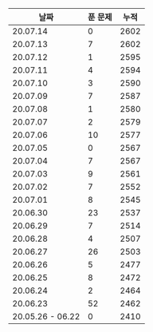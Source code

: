 | 날짜      | 푼 문제 | 누적  |
| -------  | -----  | ---- |
| 20.07.14 | 0      | 2602 |
| 20.07.13 | 7      | 2602 |
| 20.07.12 | 1      | 2595 |
| 20.07.11 | 4      | 2594 |
| 20.07.10 | 3      | 2590 |
| 20.07.09 | 7      | 2587 |
| 20.07.08 | 1      | 2580 |
| 20.07.07 | 2      | 2579 |
| 20.07.06 | 10     | 2577 |
| 20.07.05 | 0      | 2567 |
| 20.07.04 | 7      | 2567 |
| 20.07.03 | 9      | 2561 |
| 20.07.02 | 7      | 2552 |
| 20.07.01 | 8      | 2545 |
| 20.06.30 | 23     | 2537 |
| 20.06.29 | 7      | 2514 |
| 20.06.28 | 4      | 2507 |
| 20.06.27 | 26     | 2503 |
| 20.06.26 | 5      | 2477 |
| 20.06.25 | 8      | 2472 |
| 20.06.24 | 2      | 2464 |
| 20.06.23 | 52     | 2462 |
| 20.05.26 - 06.22 | 0      | 2410 |
